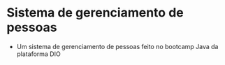 # Sistema de gerenciamento de pessoas

- Um sistema de gerenciamento de pessoas feito no bootcamp Java da plataforma DIO 
